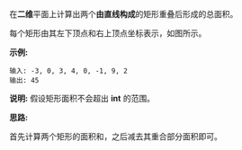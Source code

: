在**二维**平面上计算出两个**由直线构成**的矩形重叠后形成的总面积。

每个矩形由其左下顶点和右上顶点坐标表示，如图所示。

**示例:**

```
输入: -3, 0, 3, 4, 0, -1, 9, 2
输出: 45
```

**说明:** 假设矩形面积不会超出 **int** 的范围。

**思路:**

首先计算两个矩形的面积和，之后减去其重合部分面积即可。
